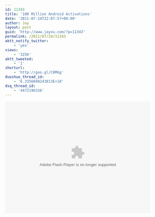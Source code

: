 ```yaml
---
id: 11343
title: '100 Million Android Activations'
date: '2011-07-24T22:07:57+08:00'
author: Jay
layout: post
guid: 'http://www.jayxu.com/?p=11343'
permalink: /2011/07/24/11343
aktt_notify_twitter:
    - 'yes'
views:
    - '3256'
aktt_tweeted:
    - '1'
shorturl:
    - 'http://goo.gl/C0MGg'
duoshuo_thread_id:
    - '6.3356048243813E+18'
dsq_thread_id:
    - '4472196326'
---
```


<div><object id='sinaplayer' width='480' height='370' ><param name='allowScriptAccess' value='always' /><embed pluginspage='http://www.macromedia.com/go/getflashplayer' src='http://you.video.sina.com.cn/api/sinawebApi/outplayrefer.php/vid=57079499_1610208847_bxmxGis9Dm6P+Eh0HTWxve0D+/cXuvDojG20vFugLAdPE1XaapmeYtoO5CDfFqwbrz0xHcZkeP8wkkR5Zate3zMoaQEbhlM/s.swf' type='application/x-shockwave-flash' name='sinaplayer' allowFullScreen='true' allowScriptAccess='always' width='480' height='370'></embed></object></div>